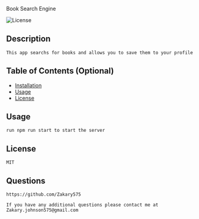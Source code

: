 Book Search Engine

  ![License](https://img.shields.io/badge/-MIT-blue.svg)


## Description
    
    This app searchs for books and allows you to save them to your profile

## Table of Contents (Optional)
        
- [Installation](#installation)
- [Usage](#usage)
- [License](#license)
    


## Usage
    
    run npm run start to start the server

    
## License
    
    MIT    



## Questions

    https://github.com/Zakary575

    If you have any additional questions please contact me at Zakary.johnson575@gmail.com
    